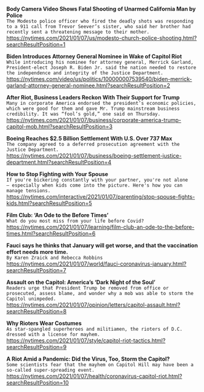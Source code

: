 **Body Camera Video Shows Fatal Shooting of Unarmed California Man by Police**\
`The Modesto police officer who fired the deadly shots was responding to a 911 call from Trevor Seever’s sister, who said her brother had recently sent a threatening message to their mother.`\
https://nytimes.com/2021/01/07/us/modesto-church-police-shooting.html?searchResultPosition=1

**Biden Introduces Attorney General Nominee in Wake of Capitol Riot**\
`While introducing his nominee for attorney general, Merrick Garland, President-elect Joseph R. Biden Jr. said the nation needed to restore the independence and integrity of the Justice Department.`\
https://nytimes.com/video/us/politics/100000007539540/biden-merrick-garland-attorney-general-nominee.html?searchResultPosition=2

**After Riot, Business Leaders Reckon With Their Support for Trump**\
`Many in corporate America endorsed the president’s economic policies, which were good for them and gave Mr. Trump mainstream business credibility. It was “fool’s gold,” one said on Thursday.`\
https://nytimes.com/2021/01/07/business/corporate-america-trump-capitol-mob.html?searchResultPosition=3

**Boeing Reaches $2.5 Billion Settlement With U.S. Over 737 Max**\
`The company agreed to a deferred prosecution agreement with the Justice Department.`\
https://nytimes.com/2021/01/07/business/boeing-settlement-justice-department.html?searchResultPosition=4

**How to Stop Fighting with Your Spouse**\
`If you're bickering constantly with your partner, you're not alone — especially when kids come into the picture. Here's how you can manage tensions.`\
https://nytimes.com/interactive/2021/01/07/parenting/stop-spouse-fights-kids.html?searchResultPosition=5

**Film Club: ‘An Ode to the Before Times’**\
`What do you most miss from your life before Covid?`\
https://nytimes.com/2021/01/07/learning/film-club-an-ode-to-the-before-times.html?searchResultPosition=6

**Fauci says he thinks that January will get worse, and that the vaccination effort needs more time.**\
`By Karen Zraick and Rebecca Robbins`\
https://nytimes.com/2021/01/07/world/fauci-coronavirus-january.html?searchResultPosition=7

**Assault on the Capitol: America’s ‘Dark Night of the Soul’**\
`Readers urge that President Trump be removed from office or prosecuted, assess blame, and wonder why a mob was able to storm the Capitol unimpeded.`\
https://nytimes.com/2021/01/07/opinion/letters/capitol-assault.html?searchResultPosition=8

**Why Rioters Wear Costumes**\
`As star-spangled superheroes and militiamen, the rioters of D.C. dressed with a license for mayhem.`\
https://nytimes.com/2021/01/07/style/capitol-riot-tactics.html?searchResultPosition=9

**A Riot Amid a Pandemic: Did the Virus, Too, Storm the Capitol?**\
`Some scientists fear that the mayhem on Capitol Hill may have been a so-called super-spreading event.`\
https://nytimes.com/2021/01/07/health/coronavirus-capitol-riot.html?searchResultPosition=10

